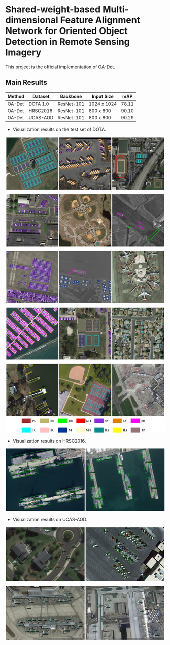 # Shared-weight-based Multi-dimensional Feature Alignment Network for Oriented Object Detection in Remote Sensing Imagery
This project is the official implementation of OA-Det.

## Main Results

|  Method |  Dataset |  Backbone  |  Input Size |  mAP |
| ------- | -------- | ---------- | ----------- | ---- |
| OA-Det  | DOTA 1.0 | ResNet-101 | 1024 x 1024 | 78.11 |
| OA-Det  | HRSC2016 | ResNet-101 |  800 x 800  | 90.10 |
| OA-Det  | UCAS-AOD | ResNet-101 |  800 x 800  | 90.29 |

* Visualization results on the test set of DOTA.

<img src="https://github.com/Virusxxxxxxx/OA-Det/blob/master/resources/dota.png?raw=true" width="1000"/>

* Visualization results on HRSC2016.

<img src="https://github.com/Virusxxxxxxx/OA-Det/blob/master/resources/hrsc.png?raw=true" width="1000"/>

* Visualization results on UCAS-AOD.

<img src="https://github.com/Virusxxxxxxx/OA-Det/blob/master/resources/ucas.png?raw=true" width="1000"/>
